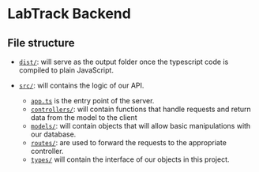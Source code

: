 # LabTrack Backend

## File structure

- [`dist/`](dist/): will serve as the output folder once the typescript code is compiled to plain JavaScript.

- [`src/`](src/): will contains the logic of our API.
  - [`app.ts`](src/app.ts) is the entry point of the server.
  - [`controllers/`](src/controllers/): will contain functions that handle requests and return data from the model to the client
  - [`models/`](src/models/): will contain objects that will allow basic manipulations with our database.
  - [`routes/`](src/routes/): are used to forward the requests to the appropriate controller.
  - [`types/`](src/types/) will contain the interface of our objects in this project.
